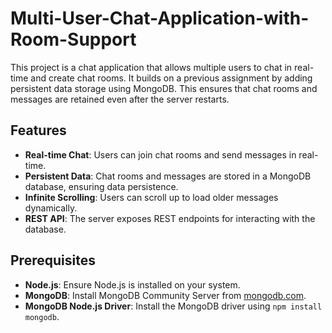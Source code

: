 # Multi-User-Chat-Application-with-Room-Support

This project is a chat application that allows multiple users to chat in real-time and create chat rooms. It builds on a previous assignment by adding persistent data storage using MongoDB. This ensures that chat rooms and messages are retained even after the server restarts.

## Features
- **Real-time Chat**: Users can join chat rooms and send messages in real-time.
- **Persistent Data**: Chat rooms and messages are stored in a MongoDB database, ensuring data persistence.
- **Infinite Scrolling**: Users can scroll up to load older messages dynamically.
- **REST API**: The server exposes REST endpoints for interacting with the database.


## Prerequisites
- **Node.js**: Ensure Node.js is installed on your system.
- **MongoDB**: Install MongoDB Community Server from [mongodb.com](https://www.mongodb.com/).
- **MongoDB Node.js Driver**: Install the MongoDB driver using `npm install mongodb`.

